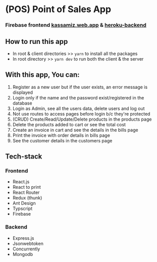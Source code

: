 # (POS) Point of Sales App

### Firebase frontend [kassamiz.web.app](https://kassamiz.web.app/) & [heroku-backend](https://sypos.herokuapp.com/api/products/getproducts)

## How to run this app
- In root & client directories >> `yarn` to install all the packages
- In root directory >> `yarn dev` to run both the client & the server

## With this app, You can:
1. Register as a new user but if the user exists, an error message is displayed
2. Login only if the name and the password exist/registered in the database
3. Login as Admin, see all the users data, delete users and log out
4. Not use routes to access pages before login b/c they're protected
5. (CRUD) Create/Read/Update/Delete products in the products page
6. Delete the products added to cart or see the total cost
7. Create an invoice in cart and see the details in the bills page
8. Print the invoice with order details in bills page
9. See the customer details in the customers page

## Tech-stack
### Frontend
- React.js
- React to print
- React Router
- Redux (thunk)
- Ant Design
- Typscript
- Firebase

### Backend
- Express.js
- Jsonwebtoken
- Concurrently
- Mongodb


   
   